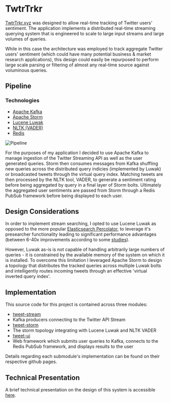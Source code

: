 # TwtrTrkr

[TwtrTrkr.xyz](twtrtrkr.xyz) was designed to allow real-time tracking of Twitter users' sentiment. The application implements a distributed real-time streaming querying system that is engineered to scale to large input streams and large volumes of queries.

While in this case the architecture was employed to track aggregate Twitter users' sentiment (which could have many potential business & market research applications), this design could easily be repurposed to perform large scale parsing or filtering of almost any real-time source against voluminous queries.

## Pipeline

### Technologies

* [Apache Kafka](http://kafka.apache.org)
* [Apache Storm](http://storm.apache.org)
* [Lucene Luwak](https://github.com/flaxsearch/luwak)
* [NLTK (VADER)](https://github.com/cjhutto/vaderSentiment)
* [Redis](http://redis.io)

![Pipeline](https://github.com/zubairsaiyed/TwtrTrkr/blob/master/images/pipeline.png)

For the purposes of my application I decided to use Apache Kafka to manage ingestion of the Twitter Streaming API as well as the user generated queries. Storm then consumes messages from Kafka shuffling new queries across the distributed query indicies (implemented by Luwak) or broadcasted tweets through the virtual query index. Matching tweets are then processed by the NLTK tool, VADER, to generate a sentiment rating before being aggregated by query in a final layer of Storm bolts. Ultimately the aggregated user sentiments are passed from Storm through a Redis PubSub framework before being displayed to each user.

## Design Considerations

In order to implement stream searching, I opted to use Lucene Luwak as opposed to the more popular [Elasticsearch Percolator](https://www.elastic.co/guide/en/elasticsearch/reference/current/search-percolate.html), to leverage it's presearcher functionality leading to significant performance advantages (between 6-40x improvements according to some [studies](http://www.flax.co.uk/blog/2015/07/27/a-performance-comparison-of-streamed-search-implementations/)).

However, Luwak as-is is not capable of handling arbitrarily large numbers of queries - it is constrained by the available memory of the system on which it is installed. To overcome this limitation I leveraged Apache Storm to design a topology that distributes the tracked queries across multiple Luwak bolts and intelligently routes incoming tweets through an effective 'virtual inverted query index'.

## Implementation

This source code for this project is contained across three modules:

* [tweet-stream](https://github.com/zubairsaiyed/tweet-stream/)
 * Kafka producers connecting to the Twitter API Stream
* [tweet-storm](https://github.com/zubairsaiyed/tweet-storm/)
 * The storm topology integrating with Lucene Luwak and NLTK VADER
* [tweet-ui](https://github.com/zubairsaiyed/tweet-ui/)
 * Web framework which submits user queries to Kafka, connects to the Redis PubSub framework, and displays results to the user

Details regarding each submodule's implementation can be found on their respective github pages.

## Technical Presentation

A brief technical presentation on the design of this system is accessible [here](http://bit.do/twtrtrkr).
